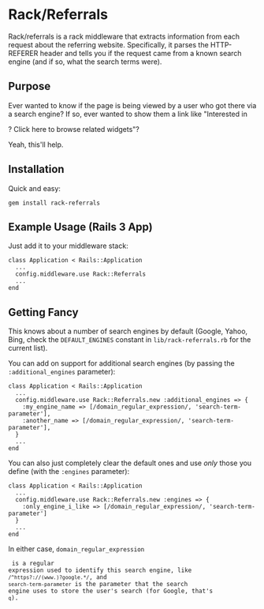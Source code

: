 Rack/Referrals
=============

Rack/referrals is a rack middleware that extracts information from each request about the referring website.  Specifically, it parses the HTTP-REFERER header and tells you if the request came from a known search engine (and if so, what the search terms were).


Purpose
-------

Ever wanted to know if the page is being viewed by a user who got there via a search engine?  If so, ever wanted to show them a link like "Interested in <search term>? Click here to browse related widgets"? 
  
Yeah, this'll help.


Installation
------------

Quick and easy:

    gem install rack-referrals


Example Usage (Rails 3 App)
-------------------------

Just add it to your middleware stack:

    class Application < Rails::Application
      ...
      config.middleware.use Rack::Referrals
      ...
    end


Getting Fancy
-------------

This knows about a number of search engines by default (Google, Yahoo, Bing, check the <code>DEFAULT_ENGINES</code> constant in <code>lib/rack-referrals.rb</code> for the current list).

You can add on support for additional search engines (by passing the <code>:additional_engines</code> parameter):

    class Application < Rails::Application
      ...
      config.middleware.use Rack::Referrals.new :additional_engines => {
        :my_engine_name => [/domain_regular_expression/, 'search-term-parameter'],
        :another_name => [/domain_regular_expression/, 'search-term-parameter'],
      }
      ...
    end
    
You can also just completely clear the default ones and use _only_ those you define (with the <code>:engines</code> parameter):

    class Application < Rails::Application
      ...
      config.middleware.use Rack::Referrals.new :engines => {
        :only_engine_i_like => [/domain_regular_expression/, 'search-term-parameter']
      }
      ...
    end

In either case, <code>domain_regular_expression</p> is a regular expression used to identify this search engine, like <code>/^https?:\/\/(www\.)?google.*/</code>, and <code>search-term-parameter</code> is the parameter that the search engine uses to store the user's search (for Google, that's <code>q</code>).